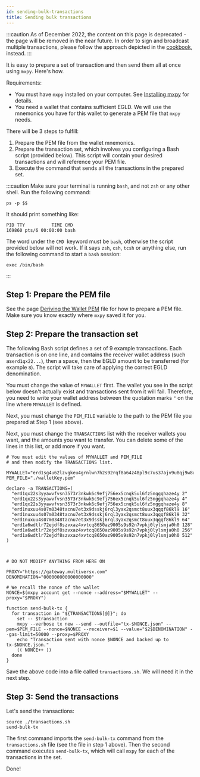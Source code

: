 ```yaml
---
id: sending-bulk-transactions
title: Sending bulk transactions
---
```


:::caution
As of December 2022, the content on this page is deprecated - the page will be removed in the near future. In order to sign and broadcast multiple transactions, please follow the approach depicted in the [cookbook](/sdk-and-tools/mxpy/mxpy-cookbook#broadcasting-transactions), instead.
:::

It is easy to prepare a set of transaction and then send them all at once using `mxpy`. Here's how.

Requirements:

- You must have `mxpy` installed on your computer. See [Installing mxpy](/sdk-and-tools/mxpy/installing-mxpy) for details.
- You need a wallet that contains sufficient EGLD. We will use the mnemonics you have for this wallet to generate a PEM file that `mxpy` needs.

There will be 3 steps to fulfill:

1. Prepare the PEM file from the wallet mnemonics.
2. Prepare the transaction set, which involves you configuring a Bash script (provided below). This script will contain your desired transactions and will reference your PEM file.
3. Execute the command that sends all the transactions in the prepared set.

:::caution
Make sure your terminal is running `bash`, and not `zsh` or any other shell. Run the following command:

```
ps -p $$
```

It should print something like:

```
PID TTY          TIME CMD
169860 pts/6 00:00:00 bash
```

The word under the `CMD `keyword must be `bash`, otherwise the script provided below will not work. If it says `zsh`, `csh`, `tcsh` or anything else, run the following command to start a `bash` session:

```
exec /bin/bash
```

:::

## **Step 1: Prepare the PEM file**

See the page [Deriving the Wallet PEM](/sdk-and-tools/mxpy/deriving-the-wallet-pem-file) file for how to prepare a PEM file. Make sure you know exactly where `mxpy` saved it for you.

## **Step 2: Prepare the transaction set**

The following Bash script defines a set of 9 example transactions. Each transaction is on one line, and contains the receiver wallet address (such as`erd1qx22...`), then a space, then the EGLD amount to be transferred (for example `8`). The script will take care of applying the correct EGLD denomination.

You must change the value of `MYWALLET` first. The wallet you see in the script below doesn't actually exist and transactions sent from it will fail. Therefore, you need to write your wallet address between the quotation marks `"` on the line where `MYWALLET` is defined.

Next, you must change the `PEM_FILE` variable to the path to the PEM file you prepared at Step 1 (see above).

Next, you must change the `TRANSACTIONS` list with the receiver wallets you want, and the amounts you want to transfer. You can delete some of the lines in this list, or add more if you want.

```
# You must edit the values of MYWALLET and PEM_FILE
# and then modify the TRANSACTIONS list.

MYWALLET="erd1sg4u62lzvgkeu4grnlwn7h2s92rqf8a64z48pl9c7us37ajv9u8qj9w8xg"
PEM_FILE="./walletKey.pem"

declare -a TRANSACTIONS=(
  "erd1qx22s3yyawvfvsn3573r3nkwk6c9efj756ex5cnqk5ul6fz5nggqhaze4y 2"
  "erd1qx22s3yyawvfvsn3573r3nkwk6c9efj756ex5cnqk5ul6fz5nggqhaze4y 4"
  "erd1qx22s3yyawvfvsn3573r3nkwk6c9efj756ex5cnqk5ul6fz5nggqhaze4y 8"
  "erd1nuxuu4s07m0348tacnu7et3x9dsskj6rql3yax2qsmct8uux3qqqf86kl9 16"
  "erd1nuxuu4s07m0348tacnu7et3x9dsskj6rql3yax2qsmct8uux3qqqf86kl9 32"
  "erd1nuxuu4s07m0348tacnu7et3x9dsskj6rql3yax2qsmct8uux3qqqf86kl9 64"
  "erd1a6wdtlr72ejdf8szvxaz4xvtcq8650az9005s9s92n7vpkj0lylsmja0h0 128"
  "erd1a6wdtlr72ejdf8szvxaz4xvtcq8650az9005s9s92n7vpkj0lylsmja0h0 256"
  "erd1a6wdtlr72ejdf8szvxaz4xvtcq8650az9005s9s92n7vpkj0lylsmja0h0 512"
)



# DO NOT MODIFY ANYTHING FROM HERE ON

PROXY="https://gateway.multiversx.com"
DENOMINATION="000000000000000000"

# We recall the nonce of the wallet
NONCE=$(mxpy account get --nonce --address="$MYWALLET" --proxy="$PROXY")

function send-bulk-tx {
  for transaction in "${TRANSACTIONS[@]}"; do
    set -- $transaction
    mxpy --verbose tx new --send --outfile="tx-$NONCE.json" --pem=$PEM_FILE --nonce=$NONCE --receiver=$1 --value="$2$DENOMINATION" --gas-limit=50000 --proxy=$PROXY
    echo "Transaction sent with nonce $NONCE and backed up to tx-$NONCE.json."
    (( NONCE++ ))
  done
}
```

Save the above code into a file called `transactions.sh`. We will need it in the next step.

## **Step 3: Send the transactions**

Let's send the transactions:

```
source ./transactions.sh
send-bulk-tx
```

The first command imports the `send-bulk-tx` command from the `transactions.sh` file (see the file in step 1 above). Then the second command executes `send-bulk-tx`, which will call `mxpy` for each of the transactions in the set.

Done!
